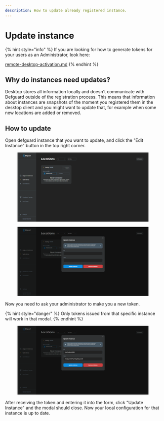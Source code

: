 ```yaml
---
description: How to update already registered instance.
---
```


# Update instance

{% hint style="info" %}
If you are looking for how to generate tokens for your users as an Administrator, look here:

[remote-desktop-activation.md](../../remote-desktop-activation.md "mention")
{% endhint %}

## Why do instances need updates?

Desktop stores all information locally and doesn't communicate with Defguard outside of the registration process. This means that information about instances are snapshots of the moment you registered them in the desktop client and you might want to update that, for example when some new locations are added or removed.

## How to update

Open defguard instance that you want to update, and click the "Edit Instance" button in the top right corner.

<figure><img src="../../../.gitbook/assets/image (20).png" alt=""><figcaption></figcaption></figure>

<figure><img src="../../../.gitbook/assets/image (21).png" alt=""><figcaption></figcaption></figure>

Now you need to ask your administrator to make you a new token.

{% hint style="danger" %}
Only tokens issued from that specific instance will work in that modal.
{% endhint %}

<figure><img src="../../../.gitbook/assets/image (22).png" alt=""><figcaption></figcaption></figure>

After receiving the token and entering it into the form, click "Update Instance" and the modal should close.  Now your local configuration for that instance is up to date.

